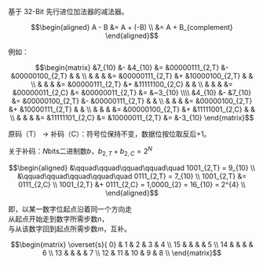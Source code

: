 基于 32-Bit 先行进位加法器的减法器。

```math
\begin{aligned}
    A - B &= A + (-B) \\
          &= A + B_{complement}
\end{aligned}
```

例如：
```math
\begin{matrix}
    &7_{10} &- &4_{10} &= &00000111_{2,T} &- &00000100_{2,T} &  &     \\
    &       &  &       &= &00000111_{2,T} &+ &10000100_{2,T} &  &     \\
    &       &  &       &= &00000111_{2,T} &+ &11111100_{2,C} &  &     \\
    &       &  &       &= &00000011_{2,C} &= &00000011_{2,T} &= &~3_{10}
\\\\
    &4_{10} &- &7_{10} &= &00000100_{2,T} &- &00000111_{2,T} &  &     \\
    &       &  &       &= &00000100_{2,T} &+ &10000111_{2,T} &  &     \\
    &       &  &       &= &00000100_{2,T} &+ &11111001_{2,C} &  &     \\
    &       &  &       &= &11111101_{2,C} &= &10000011_{2,T} &= &-3_{10}
\end{matrix}
```

原码（T） -> 补码（C）：符号位保持不变，数据位按位取反后+1。

关于补码：$N$bits二进制数$b$，$b_{2,T} + b_{2,C} = 2^{N}$
```math
\begin{aligned}
               &\qquad\qquad\qquad\qquad\quad 1001_{2,T} = 9_{10} \\
               &\qquad\qquad\qquad\qquad\quad 0111_{2,T} = 7_{10} \\
    1001_{2,T} &= 0111_{2,C} \\
    1001_{2,T} &+ 0111_{2,C} = 1,0000_{2} = 16_{10} = 2^{4} \\
\end{aligned}
```

即，以某一数字位起点沿着同一个方向走 \
从起点开始走到数字所需步数$n$，\
与从该数字回到起点所需步数$m$，互补。
```math
\begin{matrix}
    \overset{s}{ 0} &  1 &  2 &  3 &  4 \\ 
                15  &    &    &    &  5 \\   
                14  &    &    &    &  6 \\   
                13  &    &    &    &  7 \\   
                12  & 11 & 10 & 9  &  8 \\   
\end{matrix}
```